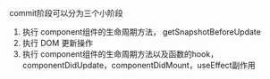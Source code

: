 commit阶段可以分为三个小阶段
1. 执行 component组件的生命周期方法， getSnapshotBeforeUpdate
2. 执行 DOM 更新操作
3. 执行 component组件的生命周期方法以及函数的hook，componentDidUpdate，componentDidMount，useEffect副作用
